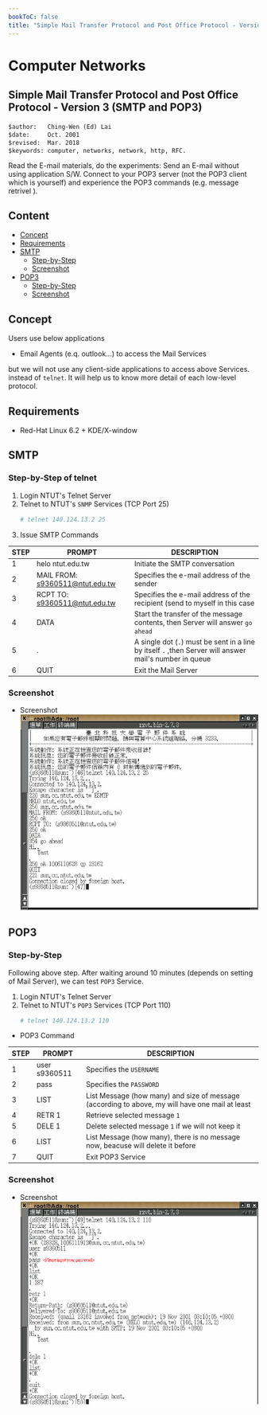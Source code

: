 ```yaml
---
bookToC: false
title: "Simple Mail Transfer Protocol and Post Office Protocol - Version 3"
---
```


# Computer Networks

## Simple Mail Transfer Protocol and Post Office Protocol - Version 3 (SMTP and POP3)

```
$author:   Ching-Wen (Ed) Lai
$date:     Oct. 2001
$revised:  Mar. 2018
$keywords: computer, networks, network, http, RFC.
```

Read the E-mail materials, do the experiments: 
Send an E-mail without using application S/W.
Connect to your POP3 server (not the POP3 client which is yourself) and experience the POP3 commands (e.g. message retrivel ).

## Content

* [Concept](#concept)
* [Requirements](#requirements)
* [SMTP](#smtp)
  * ​[Step-by-Step](#step-by-step)
  * [Screenshot](#screenshot)
* [POP3](#pop3)
  * ​[Step-by-Step](#step-by-step-1)
  * [Screenshot](#screenshot-1)

## Concept

Users use below applications

- Email Agents (e.q. outlook...) to access the Mail Services

but we will not use any client-side applications to access above Services. instead of `telnet`. It will help us to know more detail of each low-level protocol.

## Requirements

- Red-Hat Linux 6.2 + KDE/X-window

## SMTP

### Step-by-Step of telnet

1. Login NTUT's Telnet Server
2. Telnet to NTUT's `SNMP` Services (TCP Port 25)    
   ```bash
   # telnet 140.124.13.2 25
   ```
3. Issue SMTP Commands    

| STEP | PROMPT                             | DESCRIPTION                                                  |
|------|------------------------------------|--------------------------------------------------------------|
| 1    | helo ntut.edu.tw                   | Initiate the SMTP conversation           |
| 2    | MAIL FROM: <s9360511@ntut.edu.tw>  | Specifies the e-mail address of the sender |
| 3    | RCPT TO: <s9360511@ntut.edu.tw>    | Specifies the e-mail address of the recipient (send to myself in this case |
| 4    | DATA                               | Start the transfer of the message contents, then Server will answer `go ahead` |
| 5    | .                                  | A single dot (`.`) must be sent in a line by itself `.` ,then Server will answer mail's number in queue |
| 6    | QUIT                               | Exit the Mail Server |


### Screenshot

- Screenshot      
  ![result](m1.gif)

## POP3

### Step-by-Step

Following above step. After waiting around 10 minutes (depends on setting of Mail Server), we can test `POP3` Service.

1. Login NTUT's Telnet Server
2. Telnet to NTUT's `POP3` Services (TCP Port 110)    
   ```bash
   # telnet 140.124.13.2 110
   ```

- POP3 Command

| STEP | PROMPT                             | DESCRIPTION                                                  |
|------|------------------------------------|--------------------------------------------------------------|
| 1    | user s9360511                      | Specifies the `USERNAME`                                     |
| 2    | pass <password>                    | Specifies the `PASSWORD`                                     |
| 3    | LIST                               | List Message (how many) and size of message (according to above, my will have one mail at least |
| 4    | RETR 1                             | Retrieve selected message `1` |
| 5    | DELE 1                             | Delete selected message `1` if we will not keep it |
| 6    | LIST                               | List Message (how many), there is no message now, beacuse will delete it before |
| 7    | QUIT                               | Exit POP3 Service |

<!---
(Timeout)
--->

### Screenshot

- Screenshot      
  ![result](m2.gif)